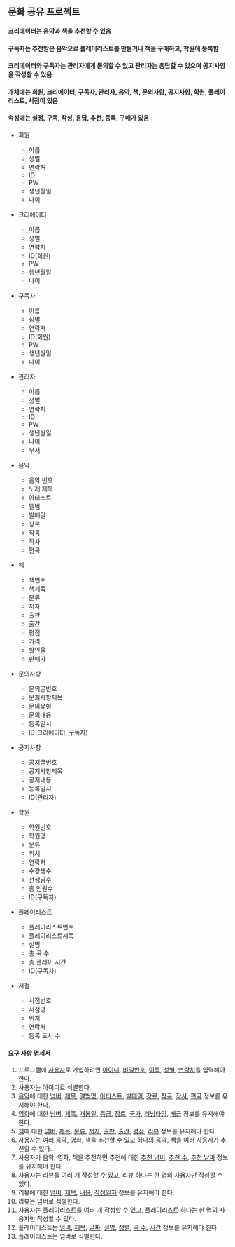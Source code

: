 ## 문화 공유 프로젝트

#### 크리에이터는 음악과 책을 추천할 수 있음
#### 구독자는 추천받은 음악으로 플레이리스트를 만들거나 책을 구매하고, 학원에 등록함
#### 크리에이터와 구독자는 관리자에게 문의할 수 있고 관리자는 응답할 수 있으며 공지사항을 작성할 수 있음
#### 개체에는 회원, 크리에이터, 구독자, 관리자, 음악, 책, 문의사항, 공지사항, 학원, 플레이리스트, 서점이 있음
#### 속성에는 설정, 구독, 작성, 응답, 추천, 등록, 구매가 있음

* 회원
   - 이름
   - 성별
   - 연락처
   - ID
   - PW
   - 생년월일
   - 나이

* 크리에이터
   - 이름
   - 성별
   - 연락처
   - ID(회원)
   - PW
   - 생년월일
   - 나이

* 구독자
   - 이름
   - 성별
   - 연락처
   - ID(회원)
   - PW
   - 생년월일
   - 나이

* 관리자
   - 이름
   - 성별
   - 연락처
   - ID
   - PW
   - 생년월일
   - 나이
   - 부서

* 음악 
   - 음악 번호
   - 노래 제목
   - 아티스트
   - 앨범
   - 발매일
   - 장르
   - 작곡
   - 작사
   - 편곡

* 책 
   - 책번호
   - 책제목
   - 분류
   - 저자
   - 출판
   - 출간
   - 평점
   - 가격
   - 할인율
   - 판매가

* 문의사항
   - 문의글번호
   - 문희사항제목
   - 문의유형
   - 문의내용
   - 등록일시
   - ID(크리에이터, 구독자)

* 공지사항
   - 공지글번호
   - 공지사항제목
   - 공지내용
   - 등록일시
   - ID(관리자)

* 학원
   - 학원번호
   - 학원명
   - 분류
   - 위치
   - 연락처
   - 수강생수
   - 선생님수
   - 총 인원수
   - ID(구독자)

* 플레이리스트
   - 플레이리스트번호
   - 플레이리스트제목
   - 설명
   - 총 곡 수
   - 총 플레이 시간
   - ID(구독자)

* 서점
   - 서점번호
   - 서점명
   - 위치
   - 연락처
   - 등록 도서 수


  

#### 요구 사항 명세서

1.	프로그램에 <u>사용자</u>로 가입하려면 <u>아이디</u>, <u>비밀번호</u>, <u>이름</u>, <u>성별</u>, <u>연락처</u>를 입력해야 한다.
1.	사용자는 아이디로 식별한다.
1.	<u>음악</u>에 대한 <u>넘버</u>, <u>제목</u>, <u>앨범명</u>, <u>아티스트</u>, <u>발매일</u>, <u>장르</u>, <u>작곡</u>, <u>작사</u>, <u>편곡</u> 정보를 유지해야 한다.
1.	<u>영화</u>에 대한 <u>넘버</u>, <u>제목</u>, <u>개봉일</u>, <u>등급</u>, <u>장르</u>, <u>국가</u>, <u>러닝타임</u>, <u>배급</u> 정보를 유지해야 한다.
1.	<u>책</u>에 대한 <u>넘버</u>, <u>제목</u>, <u>분류</u>, <u>저자</u>, <u>출판</u>, <u>출간</u>, <u>평점</u>, <u>리뷰</u> 정보를 유지해야 한다.
1.	사용자는 여러 음악, 영화, 책을 추천할 수 있고 하나의 음악, 책을 여러 사용자가 추천할 수 있다. 
1.	사용자가 음악, 영화, 책을 추천하면 추천에 대한 <u>추천 넘버</u>, <u>추천 수</u>, <u>추천 날짜</u> 정보를 유지해야 한다.
1. 사용자는 <u>리뷰</u>를 여러 개 작성할 수 있고, 리뷰 하나는 한 명의 사용자만 작성할 수 있다.
1.	리뷰에 대한 <u>넘버</u>, <u>제목</u>, <u>내용</u>, <u>작성일자</u> 정보를 유지해야 한다.
1.	리뷰는 넘버로 식별한다.
1.	사용자는 <u>플레이리스트</u>를 여러 개 작성할 수 있고, 플레이리스트 하나는 한 명의 사용자만 작성할 수 있다.
1.	플레이리스트는 <u>넘버</u>, <u>제목</u>, <u>날짜</u>, <u>설명</u>, <u>정렬</u>, <u>곡 수</u>, <u>시간</u> 정보를 유지해야 한다.
1.	플레이리스트는 넘버로 식별한다.
